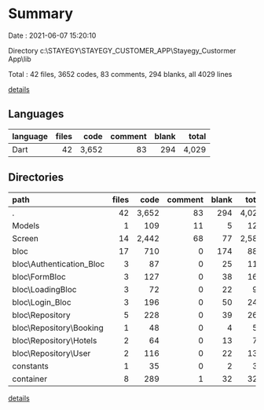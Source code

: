 # Summary

Date : 2021-06-07 15:20:10

Directory c:\STAYEGY\STAYEGY_CUSTOMER_APP\Stayegy_Custormer App\lib

Total : 42 files,  3652 codes, 83 comments, 294 blanks, all 4029 lines

[details](details.md)

## Languages
| language | files | code | comment | blank | total |
| :--- | ---: | ---: | ---: | ---: | ---: |
| Dart | 42 | 3,652 | 83 | 294 | 4,029 |

## Directories
| path | files | code | comment | blank | total |
| :--- | ---: | ---: | ---: | ---: | ---: |
| . | 42 | 3,652 | 83 | 294 | 4,029 |
| Models | 1 | 109 | 11 | 5 | 125 |
| Screen | 14 | 2,442 | 68 | 77 | 2,587 |
| bloc | 17 | 710 | 0 | 174 | 884 |
| bloc\Authentication_Bloc | 3 | 87 | 0 | 25 | 112 |
| bloc\FormBloc | 3 | 127 | 0 | 38 | 165 |
| bloc\LoadingBloc | 3 | 72 | 0 | 22 | 94 |
| bloc\Login_Bloc | 3 | 196 | 0 | 50 | 246 |
| bloc\Repository | 5 | 228 | 0 | 39 | 267 |
| bloc\Repository\Booking | 1 | 48 | 0 | 4 | 52 |
| bloc\Repository\Hotels | 2 | 64 | 0 | 13 | 77 |
| bloc\Repository\User | 2 | 116 | 0 | 22 | 138 |
| constants | 1 | 35 | 0 | 2 | 37 |
| container | 8 | 289 | 1 | 32 | 322 |

[details](details.md)
